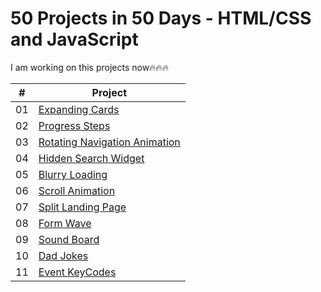 # 50 Projects in 50 Days - HTML/CSS and JavaScript

I am working on this projects now🔥🔥🔥

|  #  | Project                                                                                                                                                                                        |
| :-: | --------------------------------------------------------------------------------------------------------------------------- | 
| 01  | [Expanding Cards](https://github.com/tankistttt/50-projects-in-50-days/tree/master/Day%2001%20-%20Expanding%20cards)     
| 02  | [Progress Steps](https://github.com/tankistttt/50-projects-in-50-days/tree/master/Day%2002%20-%20Progress%20Steps)                                           
| 03  | [Rotating Navigation Animation](https://github.com/tankistttt/50-projects-in-50-days/tree/master/Day%2003%20-%20Rotating%20Navigation)                     
| 04  | [Hidden Search Widget](https://github.com/tankistttt/50-projects-in-50-days/tree/master/Day%2004%20-%20Hidden%20Search%20Widget)
| 05  | [Blurry Loading](https://github.com/tankistttt/50-projects-in-50-days/tree/master/Day%2005%20-%20Blurry%20Loading)                                       
| 06  | [Scroll Animation](https://github.com/tankistttt/50-projects-in-50-days/tree/master/Day%2006%20-%20Scroll%20Animation)                     
| 07  | [Split Landing Page](https://github.com/tankistttt/50-projects-in-50-days/tree/master/Day%2007%20-%20Split%20Landing%20Page)                          
| 08  | [Form Wave](https://github.com/tankistttt/50-projects-in-50-days/tree/master/Day%2008%20-%20Form%20Wave%20Animation)                                                        
| 09  | [Sound Board](https://github.com/tankistttt/50-projects-in-50-days/tree/master/Day%2009%20-%20Sound%20Board)   
| 10  | [Dad Jokes](https://github.com/tankistttt/50-projects-in-50-days/tree/master/Day%2010%20-%20Dad%20Jokes)   
| 11  | [Event KeyCodes](https://github.com/tankistttt/50-projects-in-50-days/tree/master/Day%2011%20-%20Event%20KeyCodes)   
